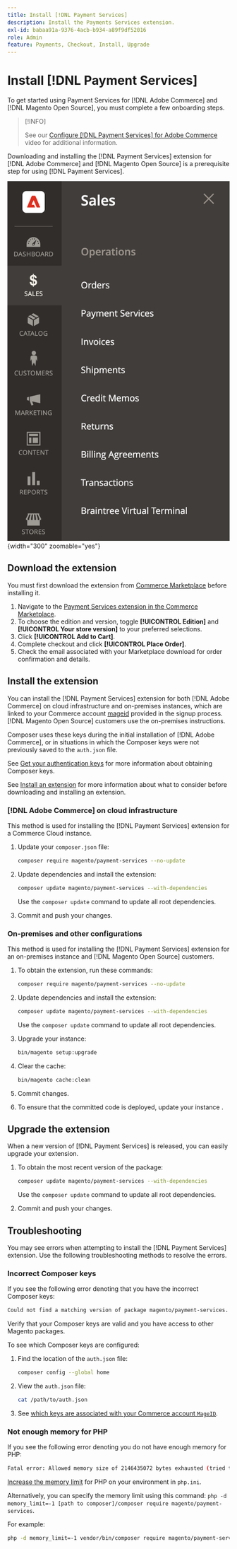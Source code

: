 ```yaml
---
title: Install [!DNL Payment Services]
description: Install the Payments Services extension.
exl-id: babaa91a-9376-4acb-b934-a89f9df52016
role: Admin
feature: Payments, Checkout, Install, Upgrade
---
```

# Install [!DNL Payment Services]

To get started using Payment Services for [!DNL Adobe Commerce] and [!DNL Magento Open Source], you must complete a few onboarding steps.

>[!INFO]
>
> See our [Configure [!DNL Payment Services] for Adobe Commerce](https://experienceleague.adobe.com/en/docs/commerce-learn/tutorials/admin/adobe-commerce-services/configure-adobe-payment-services) video for additional information.

Downloading and installing the [!DNL Payment Services] extension for [!DNL Adobe Commerce] and [!DNL Magento Open Source] is a prerequisite step for using [!DNL Payment Services].

![[!DNL Payment Services] extension Admin view](assets/admin-view.png){width="300" zoomable="yes"}

## Download the extension

You must first download the extension from [Commerce Marketplace](https://experienceleague.adobe.com/docs/commerce-admin/start/resources/commerce-marketplace.html) before installing it.

1. Navigate to the [Payment Services extension in the Commerce Marketplace](https://commercemarketplace.adobe.com/magento-payment-services.html).
1. To choose the edition and version, toggle **[!UICONTROL Edition]** and **[!UICONTROL Your store version]** to your preferred selections.
1. Click **[!UICONTROL Add to Cart]**.
1. Complete checkout and click **[!UICONTROL Place Order]**.
1. Check the email associated with your Marketplace download for order confirmation and details.

## Install the extension

You can install the [!DNL Payment Services] extension for both [!DNL Adobe Commerce] on cloud infrastructure and on-premises instances, which are linked to your Commerce account [mageid](https://developer.adobe.com/commerce/marketplace/guides/sellers/profile-information/#access-keys) provided in the signup process.
[!DNL Magento Open Source] customers use the on-premises instructions.

Composer uses these keys during the initial installation of [!DNL Adobe Commerce], or in situations in which the Composer keys were not previously saved to the `auth.json` file.

See [Get your authentication keys](https://devdocs.magento.com/guides/v2.4/install-gde/prereq/connect-auth.html) for more information about obtaining Composer keys.

See [Install an extension](https://devdocs.magento.com/guides/v2.4/install-gde/install/cli/extensions.html) for more information about what to consider before downloading and installing an extension.

### [!DNL Adobe Commerce] on cloud infrastructure

This method is used for installing the [!DNL Payment Services] extension for a Commerce Cloud instance.

1. Update your `composer.json` file:

   ```bash
   composer require magento/payment-services --no-update
   ```

1. Update dependencies and install the extension:

   ```bash
   composer update magento/payment-services --with-dependencies
   ```

   Use the `composer update` command to update all root dependencies.

1. Commit and push your changes.

### On-premises and other configurations

This method is used for installing the [!DNL Payment Services] extension for an on-premises instance and [!DNL Magento Open Source] customers.

1. To obtain the extension, run these commands:

   ```bash
   composer require magento/payment-services --no-update
   ```

1. Update dependencies and install the extension:

   ```bash
   composer update magento/payment-services --with-dependencies
   ```

   Use the `composer update` command to update all root dependencies.

1. Upgrade your instance:

   ```bash
   bin/magento setup:upgrade
   ```

1. Clear the cache:

   ```bash
   bin/magento cache:clean
   ```

1. Commit changes.
1. To ensure that the committed code is deployed, update your instance .

## Upgrade the extension

When a new version of [!DNL Payment Services] is released, you can easily upgrade your extension.

1. To obtain the most recent version of the package:

   ```bash
   composer update magento/payment-services --with-dependencies
   ```

   Use the `composer update` command to update all root dependencies.

1. Commit and push your changes.

## Troubleshooting

You may see errors when attempting to install the [!DNL Payment Services] extension. Use the following troubleshooting methods to resolve the errors.

### Incorrect Composer keys

If you see the following error denoting that you have the incorrect Composer keys:

```bash
Could not find a matching version of package magento/payment-services. Check the package spelling, your version constraint and that the package is available in a stability which matches your minimum-stability (stable).
```

Verify that your Composer keys are valid and you have access to other Magento packages.

To see which Composer keys are configured:

1. Find the location of the `auth.json` file:

   ```bash
   composer config --global home
   ```

1. View the `auth.json` file:

   ```bash
   cat /path/to/auth.json
   ```

1. See [which keys are associated with your Commerce account `MageID`](https://devdocs.magento.com/guides/v2.4/install-gde/prereq/connect-auth.html).

### Not enough memory for PHP

If you see the following error denoting you do not have enough memory for PHP:

```bash
Fatal error: Allowed memory size of 2146435072 bytes exhausted (tried to allocate 4096 bytes) in phar:///usr/local/bin/composer/src/Composer/DependencyResolver/RuleWatchGraph.php on line 52
```

[Increase the memory limit](https://devdocs.magento.com/cloud/project/magento-app-php-ini.html#increase-php-memory-limit) for PHP on your environment in `php.ini`.

Alternatively, you can specify the memory limit using this command: `php -d memory_limit=-1 [path to composer]/composer require magento/payment-services`.

For example:

```bash
php -d memory_limit=-1 vendor/bin/composer require magento/payment-services
```
